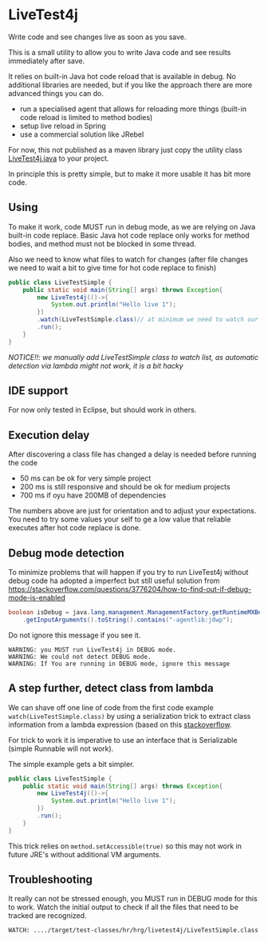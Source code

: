 
#  LiveTest4j

Write code and see changes live as soon as you save.

This is a small utility to allow you to write Java code and see results immediately after save.

It relies on built-in Java hot code reload that is available in debug. No additional libraries are needed,
but if you like the approach there are more advanced things you can do.

- run a specialised agent that allows for reloading more things (built-in code reload is limited to method bodies)
- setup live reload in Spring
- use a commercial solution like JRebel

For now, this not published as a maven library just copy the utility class [LiveTest4j.java](src/main/java/hr/hrg/livetest4j/LiveTest4j.java)  to your project.

In principle this is pretty simple, but to make it more usable it has bit more code.

## Using

To make it work, code MUST run in debug mode, as we are relying on Java built-in code replace. Basic Java 
hot code replace only works for method bodies, and method must not be blocked in some thread. 

Also we need to know what files to watch for changes (after file changes we need to wait a bit to give time for hot code replace to finish)

```Java
public class LiveTestSimple {
	public static void main(String[] args) throws Exception{
		new LiveTest4j(()->{
			System.out.println("Hello live 1");
		})
		.watch(LiveTestSimple.class)// at minimum we need to watch our file
		.run();
	}
}
```

*NOTICE!!: we manually add LiveTestSimple class to watch list, as automatic detection via lambda might not work, it is a bit hacky* 

## IDE support

For now only tested in Eclipse, but should work in others.

## Execution delay

After discovering a class file has changed a delay is needed before running the code

- 50 ms can be ok for very simple project 
- 200 ms is still responsive and should be ok for medium projects
- 700 ms if oyu have 200MB of dependencies

The numbers above are just for orientation and to adjust your expectations. You
need to try some values your self to ge a low value that reliable executes after hot code replace
is done.

## Debug mode detection

To minimize problems that will happen if you try to run LiveTest4j without debug code ha adopted a imperfect but still useful solution
from https://stackoverflow.com/questions/3776204/how-to-find-out-if-debug-mode-is-enabled

```java
boolean isDebug = java.lang.management.ManagementFactory.getRuntimeMXBean()
    .getInputArguments().toString().contains("-agentlib:jdwp");
```

 Do not ignore this message if you see it.

```
WARNING: you MUST run LiveTest4j in DEBUG mode.
WARNING: We could not detect DEBUG mode.
WARNING: If You are running in DEBUG mode, ignore this message
```

## A step further, detect class from lambda

We can shave off one line of code from the first code example `watch(LiveTestSimple.class)` by using a serialization trick to extract class information from a lambda expression (based on this [stackoverflow](https://stackoverflow.com/questions/21860875/printing-debug-info-on-errors-with-java-8-lambda-expressions).

For trick to work it is imperative to use an interface that is Serializable (simple Runnable will not work). 

The simple example gets a bit simpler.

```Java
public class LiveTestSimple {
	public static void main(String[] args) throws Exception{
		new LiveTest4j(()->{
			System.out.println("Hello live 1");
		})
		.run();
	}
}
```

This trick relies on `method.setAccessible(true)` so this may not work in future JRE's without additional VM arguments. 

## Troubleshooting

It really can not be stressed enough, you MUST run in DEBUG mode for this to work. Watch the initial output to check if all the files that need to be tracked are recognized.

```
WATCH: ..../target/test-classes/hr/hrg/livetest4j/LiveTestSimple.class
```

